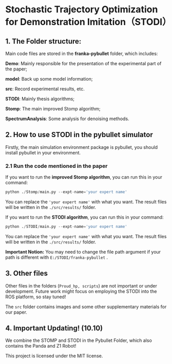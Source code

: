 # Stochastic Trajectory Optimization for Demonstration Imitation（STODI）

## 1. The Folder structure:

Main code files are stored in the **franka-pybullet** folder, which includes:

**Demo**: Mainly responsible for the presentation of the experimental part of the paper;

**model**: Back up some model information;

**src**: Record experimental results, etc.

**STODI**: Mainly thesis algorithms;

**Stomp**: The main improved Stomp algorithm;

**SpectrumAnalysis**: Some analysis for denoising methods.



## 2. How to use STODI in the pybullet simulator

Firstly, the main simulation environment package is pybullet, you should install pybullet in your environment.

### 2.1  Run the code mentioned in the paper

If you want to run the **improved Stomp algorithm**, you can run this in your command:

```python
python ./Stomp/main.py --expt-name='your expert name'
```

You can replace the `'your expert name'` with what you want. The result files will be written in the `./src/results/` folder.



If you want to run the **STODI algorithm**, you can run this in your command:

```python
python ./STODI/main.py --expt-name='your expert name'
```

You can replace the `'your expert name'` with what you want. The result files will be written in the `./src/results/` folder.



**Important Notion:** You may need to change the file path argument if your path is different with `E:/STODI/franka-pybullet` .



## 3. Other files

Other files in the folders (`Proud_hp, scripts`) are not important or under development. Future work might focus on employing the STODI into the ROS platform, so stay tuned!

The `src` folder contains images and some other supplementary materials for our paper.



## 4. Important Updating! (10.10)

We combine the STOMP and STODI in the Pybullet Folder, which also contains the Panda and Z1 Robot!





This project is licensed under the MIT license.
